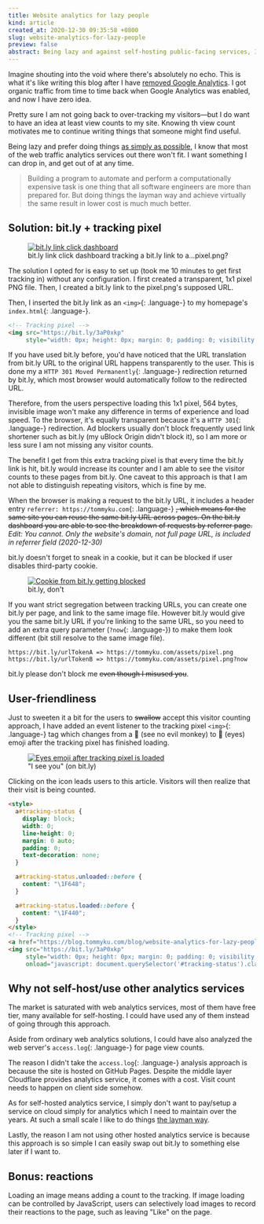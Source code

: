 ```yaml
---
title: Website analytics for lazy people
kind: article
created_at: 2020-12-30 09:35:58 +0800
slug: website-analytics-for-lazy-people
preview: false
abstract: Being lazy and against self-hosting public-facing services, I made others do it for me
---
```


Imagine shouting into the void where there's absolutely no echo. This is what it's like writing this blog after I have [removed Google Analytics](/blog/no-more-google-analytics/). I got organic traffic from time to time back when Google Analytics was enabled, and now I have zero idea.

Pretty sure I am not going back to over-tracking my visitors&mdash;but I do want to have an idea at least view counts to my site. Knowing th view count motivates me to continue writing things that someone might find useful.

Being lazy and prefer doing things [as simply as possible](/blog/doing-things-the-layman-way/), I know that most of the web traffic analytics services out there won't fit. I want something I can drop in, and get out of at any time.

> Building a program to automate and perform a computationally expensive task is one thing that all software engineers are more than prepared for. But doing things the layman way and achieve virtually the same result in lower cost is much much better.

## Solution: bit.ly + tracking pixel

<figure>
  <a href="./5feacee4935d9tracking.png" target="_blank">
    <img src="./5feacee4935d9tracking.png" style="max-width: 100%;" alt="bit.ly link click dashboard">
  </a>
<figcaption>bit.ly link click dashboard tracking a bit.ly link to a...pixel.png?</figcaption>
</figure>

The solution I opted for is easy to set up (took me 10 minutes to get first tracking in) without any configuration. I first created a transparent, 1x1 pixel PNG file. Then, I created a bit.ly link to the pixel.png's supposed URL.

Then, I inserted the bit.ly link as an `<img>`{: .language-} to my homepage's `index.html`{: .language-}.

~~~html
<!-- Tracking pixel -->
<img src="https://bit.ly/3aP0xkp"
     style="width: 0px; height: 0px; margin: 0; padding: 0; visibility: hidden;" />
~~~

If you have used bit.ly before, you'd have noticed that the URL translation from bit.ly URL to the original URL happens transparently to the user. This is done my a `HTTP 301 Moved Permanently`{: .language-} redirection returned by bit.ly, which most browser would automatically follow to the redirected URL.

Therefore, from the users perspective loading this 1x1 pixel, 564 bytes, invisible image won't make any difference in terms of experience and load speed. To the browser, it's equally transparent because it's a `HTTP 301`{: .language-} redirection. Ad blockers usually don't block frequently used link shortener such as bit.ly (my uBlock Origin didn't block it), so I am more or less sure I am not missing any visitor counts.

The benefit I get from this extra tracking pixel is that every time the bit.ly link is hit, bit.ly would increase its counter and I am able to see the visitor counts to these pages from bit.ly. One caveat to this approach is that I am not able to distinguish repeating visitors, which is fine by me.

When the browser is making a request to the bit.ly URL, it includes a header entry `referrer: https://tommyku.com`{: .language-} <s>, which means for the same site you can reuse the same bit.ly URL across pages. On the bit.ly dashboard you are able to see the breakdown of requests by referrer page.</s> <i>Edit: You cannot. Only the website's domain, not full page URL, is included in referrer field (2020-12-30)</i>

bit.ly doesn't forget to sneak in a cookie, but it can be blocked if user disables third-party cookie.

<figure>
  <a href="./5ff306fe95e963rd_party_cookie.jpg" target="_blank">
    <img src="./5ff306fe95e963rd_party_cookie.jpg" style="max-width: 100%;" alt="Cookie from bit.ly getting blocked">
  </a>
<figcaption>bit.ly, don't</figcaption>
</figure>

If you want strict segregation between tracking URLs, you can create one bit.ly per page, and link to the same image file. However bit.ly would give you the same bit.ly URL if you're linking to the same URL, so you need to add an extra query parameter (`?now`{: .language-}) to make them look different (bit still resolve to the same image file).

~~~text
https://bit.ly/urlTokenA => https://tommyku.com/assets/pixel.png
https://bit.ly/urlTokenB => https://tommyku.com/assets/pixel.png?now
~~~

bit.ly please don't block me <s>even though I misused you</s>.

## User-friendliness

Just to sweeten it a bit for the users to <s>swallow</s> accept this visitor counting approach, I have added an event listener to the tracking pixel `<img>`{: .language-} tag which changes from a &#128584; (see no evil monkey) to &#128064; (eyes) emoji after the tracking pixel has finished loading.

<figure>
  <a href="./5feb2b0f3aaaetracking-eye-eye.png" target="_blank">
    <img src="./5feb2b0f3aaaetracking-eye-eye.png" style="max-width: 100%;" alt="Eyes emoji after tracking pixel is loaded">
  </a>
<figcaption>"I see you" (on bit.ly)</figcaption>
</figure>

Clicking on the icon leads users to this article. Visitors will then realize that their visit is being counted.

~~~html
<style>
  a#tracking-status {
    display: block;
    width: 0;
    line-height: 0;
    margin: 0 auto;
    padding: 0;
    text-decoration: none;
  }

  a#tracking-status.unloaded::before {
    content: "\1F648";
  }

  a#tracking-status.loaded::before {
    content: "\1F440";
  }
</style>
<!-- Tracking pixel -->
<a href="https://blog.tommyku.com/blog/website-analytics-for-lazy-people" id="tracking-status" class="unloaded" title="Tracking Indicator"></a>
<img src="https://bit.ly/3aP0xkp"
     style="width: 0px; height: 0px; margin: 0; padding: 0; visibility: hidden;"
     onload="javascript: document.querySelector('#tracking-status').classList.replace('unloaded', 'loaded')" />
~~~

## Why not self-host/use other analytics services

The market is saturated with web analytics services, most of them have free tier, many available for self-hosting. I could have used any of them instead of going through this approach.

Aside from ordinary web analytics solutions, I could have also analyzed the web server's `access.log`{: .language-} for page view counts.

The reason I didn't take the `access.log`{: .language-} analysis approach is because the site is hosted on GitHub Pages. Despite the middle layer Cloudflare provides analytics service, it comes with a cost. Visit count needs to happen on client side somehow.

As for self-hosted analytics service, I simply don't want to pay/setup a service on cloud simply for analytics which I need to maintain over the years. At such a small scale I like to do things [the layman way](/blog/doing-things-the-layman-way/).

Lastly, the reason I am not using other hosted analytics service is because this approach is so simple I can easily swap out bit.ly to something else later if I want to. 

## Bonus: reactions

Loading an image means adding a count to the tracking. If image loading can be controlled by JavaScript, users can selectively load images to record their reactions to the page, such as leaving "Like" on the page.
